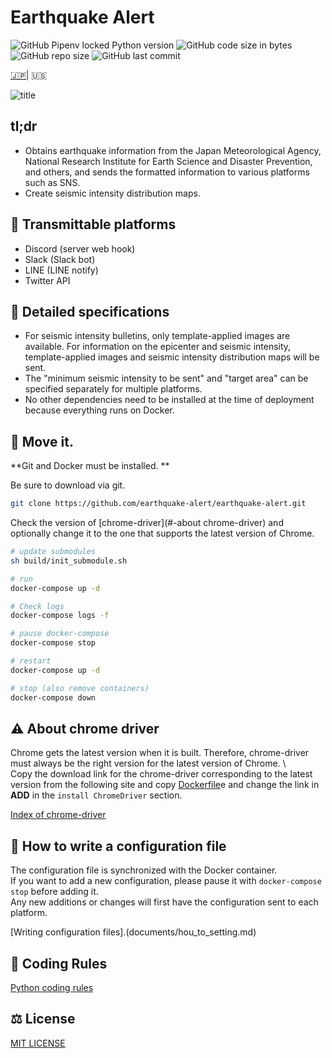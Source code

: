 # Earthquake Alert

![GitHub Pipenv locked Python version](https://img.shields.io/github/pipenv/locked/python-version/earthquake-alert/earthquake-alert?style=flat-square)
![GitHub code size in bytes](https://img.shields.io/github/languages/code-size/earthquake-alert/earthquake-alert?style=flat-square)
![GitHub repo size](https://img.shields.io/github/repo-size/earthquake-alert/earthquake-alert?style=flat-square)
![GitHub last commit](https://img.shields.io/github/last-commit/earthquake-alert/earthquake-alert?style=flat-square)

[🇯🇵](../README.md)| 🇺🇸

![title](../asset/title.png)

   ## tl;dr

   - Obtains earthquake information from the Japan Meteorological Agency, National Research Institute for Earth Science and Disaster Prevention, and others, and sends the formatted information to various platforms such as SNS.
   - Create seismic intensity distribution maps.

   ## 📢 Transmittable platforms

   - Discord (server web hook)
   - Slack (Slack bot)
   - LINE (LINE notify)
   - Twitter API

   ## 💬 Detailed specifications

   - For seismic intensity bulletins, only template-applied images are available. For information on the epicenter and seismic intensity, template-applied images and seismic intensity distribution maps will be sent.
   - The "minimum seismic intensity to be sent" and "target area" can be specified separately for multiple platforms.
   - No other dependencies need to be installed at the time of deployment because everything runs on Docker.

   ## 🚀 Move it.

   **Git and Docker must be installed. **

   Be sure to download via git.

   ```bash
   git clone https://github.com/earthquake-alert/earthquake-alert.git
   ```

   Check the version of [chrome-driver](#-about chrome-driver) and optionally change it to the one that supports the latest version of Chrome.

   ```bash
   # update submodules
   sh build/init_submodule.sh

   # run
   docker-compose up -d

   # Check logs
   docker-compose logs -f

   # pause docker-compose
   docker-compose stop

   # restart
   docker-compose up -d

   # stop (also remove containers)
   docker-compose down
   ````

   ## ⚠ About chrome driver

   Chrome gets the latest version when it is built. Therefore, chrome-driver must always be the right version for the latest version of Chrome. \ \
   Copy the download link for the chrome-driver corresponding to the latest version from the following site and copy [Dockerfile](./Dockerfile)e and change the link in **ADD** in the `install ChromeDriver` section.

   [Index of chrome-driver](https://chromedriver.storage.googleapis.com/index.html)

   ## 📝 How to write a configuration file

   The configuration file is synchronized with the Docker container. \
   If you want to add a new configuration, please pause it with `docker-compose stop` before adding it. \
   Any new additions or changes will first have the configuration sent to each platform.

   [Writing configuration files].(documents/hou_to_setting.md)

   ## 🔰 Coding Rules

   [Python coding rules](documents/python_rule.md)

   ## ⚖ License

   [MIT LICENSE](LICENSE)
